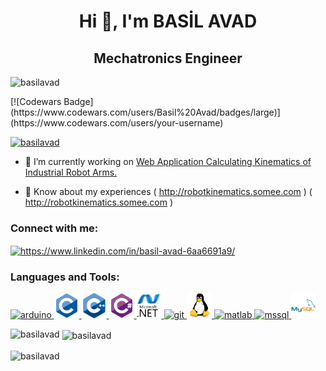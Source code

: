 
<h1 align="center">Hi 👋, I'm BASİL AVAD</h1>
<h2 align="center">Mechatronics Engineer </h2>

<p align="left"> <img src="https://komarev.com/ghpvc/?username=basilavad&label=Profile%20views&color=0e75b6&style=flat" alt="basilavad" /> </p>
[![Codewars Badge](https://www.codewars.com/users/Basil%20Avad/badges/large)](https://www.codewars.com/users/your-username) 
<p align="left"> <a href="https://github.com/ryo-ma/github-profile-trophy"><img src="https://github-profile-trophy.vercel.app/?username=basilavad" alt="basilavad" /></a> </p>

- 🔭 I’m currently working on [Web Application Calculating Kinematics of Industrial Robot Arms.](http://robotkinematics.somee.com)

- 📄 Know about my experiences ( http://robotkinematics.somee.com ) ( http://robotkinematics.somee.com )


<h3 align="left">Connect with me:</h3>
<p align="left">
<a href="https://linkedin.com/in/https://www.linkedin.com/in/basil-avad-6aa6691a9/" target="blank"><img align="center" src="https://raw.githubusercontent.com/rahuldkjain/github-profile-readme-generator/master/src/images/icons/Social/linked-in-alt.svg" alt="https://www.linkedin.com/in/basil-avad-6aa6691a9/" height="30" width="40" /></a>
</p>

<h3 align="left">Languages and Tools:</h3>
<p align="left"> <a href="https://www.arduino.cc/" target="_blank"> <img src="https://cdn.worldvectorlogo.com/logos/arduino-1.svg" alt="arduino" width="40" height="40"/> </a> <a href="https://www.cprogramming.com/" target="_blank"> <img src="https://raw.githubusercontent.com/devicons/devicon/master/icons/c/c-original.svg" alt="c" width="40" height="40"/> </a> <a href="https://www.w3schools.com/cpp/" target="_blank"> <img src="https://raw.githubusercontent.com/devicons/devicon/master/icons/cplusplus/cplusplus-original.svg" alt="cplusplus" width="40" height="40"/> </a> <a href="https://www.w3schools.com/cs/" target="_blank"> <img src="https://raw.githubusercontent.com/devicons/devicon/master/icons/csharp/csharp-original.svg" alt="csharp" width="40" height="40"/> </a> <a href="https://dotnet.microsoft.com/" target="_blank"> <img src="https://raw.githubusercontent.com/devicons/devicon/master/icons/dot-net/dot-net-original-wordmark.svg" alt="dotnet" width="40" height="40"/> </a> <a href="https://git-scm.com/" target="_blank"> <img src="https://www.vectorlogo.zone/logos/git-scm/git-scm-icon.svg" alt="git" width="40" height="40"/> </a> <a href="https://www.linux.org/" target="_blank"> <img src="https://raw.githubusercontent.com/devicons/devicon/master/icons/linux/linux-original.svg" alt="linux" width="40" height="40"/> </a> <a href="https://www.mathworks.com/" target="_blank"> <img src="https://upload.wikimedia.org/wikipedia/commons/2/21/Matlab_Logo.png" alt="matlab" width="40" height="40"/> </a> <a href="https://www.microsoft.com/en-us/sql-server" target="_blank"> <img src="https://www.svgrepo.com/show/303229/microsoft-sql-server-logo.svg" alt="mssql" width="40" height="40"/> </a> <a href="https://www.mysql.com/" target="_blank"> <img src="https://raw.githubusercontent.com/devicons/devicon/master/icons/mysql/mysql-original-wordmark.svg" alt="mysql" width="40" height="40"/> </a>  </p>

<p><img align="left" src="https://github-readme-stats.vercel.app/api/top-langs?username=basilavad&show_icons=true&locale=en&layout=compact" alt="basilavad" /></p>

<p>&nbsp;<img align="center" src="https://github-readme-stats.vercel.app/api?username=basilavad&show_icons=true&locale=en" alt="basilavad" /></p>

<p><img align="center" src="https://github-readme-streak-stats.herokuapp.com/?user=basilavad&" alt="basilavad" /></p>

